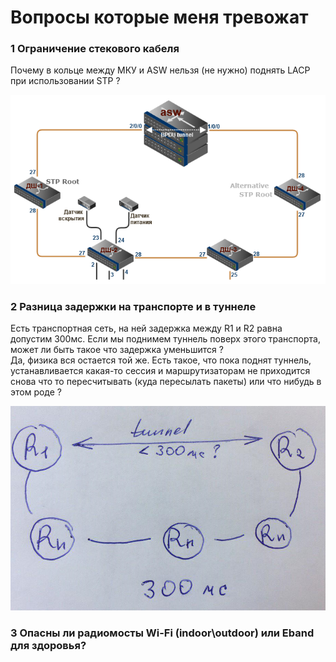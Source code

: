 # Вопросы которые меня тревожат

### 1 Ограничение стекового кабеля

Почему в кольце между МКУ и ASW нельзя \(не нужно\) поднять LACP при использовании STP ?

![](.gitbook/assets/q2.png)

### 2 Разница задержки на транспорте и в туннеле

Есть транспортная сеть, на ней задержка между R1 и R2 равна допустим 300мс. Если мы поднимем туннель поверх этого транспорта, может ли быть такое что задержка уменьшится ?  
Да, физика вся остается той же. Есть такое, что пока поднят туннель, устанавливается какая-то сессия и маршрутизаторам не приходится снова что то пересчитывать \(куда пересылать пакеты\) или что нибудь  в этом роде ?

![](.gitbook/assets/q1.png)

### 3 Опасны ли радиомосты Wi-Fi \(indoor\outdoor\) или Eband для здоровья?

